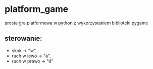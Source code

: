 # platform_game
prosta gra platformowa w python z wykorzystaniem biblioteki pygame

## sterowanie:
- skok -> "w",
- ruch w lewo -> "a",
- ruch w prawo -> "d"
